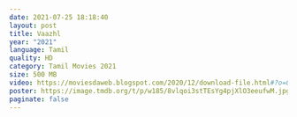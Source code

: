 ```yaml
---
date: 2021-07-25 18:18:40
layout: post
title: Vaazhl
year: "2021"
language: Tamil
quality: HD
category: Tamil Movies 2021
size: 500 MB
video: https://moviesdaweb.blogspot.com/2020/12/download-file.html#?o=0aaa70c01e5c7f83875eda5c8f4c7e2df37453eb99264f629fe6c587b5a9a2a77d973f098f6d9eb90922e884eef58411676c1d69c779b10735b684efe0dcfe19c209be2496161da87b4a8a87313ba603ec674d99459de4c5c9b261562fb090209f3a15ebe8d647c8b6229556d6d9c6a7573798e5e0d8a5e3
poster: https://image.tmdb.org/t/p/w185/8vlqoi3stTEsYg4pjXlO3eeufwM.jpg
paginate: false
---
```

